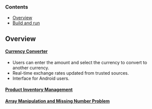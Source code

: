 ### Contents
  - [Overview](#Overview)
  - [Build and run](#BuildAndRun)

## Overview
#### [Currency Converter](https://github.com/phambaochau132/MobileInternTest/tree/main/CurrencyConverter)
  - Users can enter the amount and select the currency to convert to another currency.
  - Real-time exchange rates updated from trusted sources.
  - Interface for Android users.
#### [Product Inventory Management](https://github.com/phambaochau132/MobileInternTest/tree/main/Challange2/Challange2/ProductInventoryManagement.playground)
#### [Array Manipulation and Missing Number Problem](https://github.com/phambaochau132/MobileInternTest/tree/main/Challange2/Challange2/MissingNumberProblem.playground)
